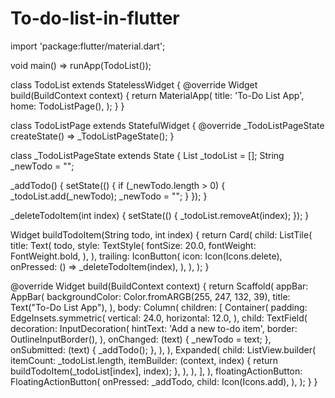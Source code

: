 # To-do-list-in-flutter
import 'package:flutter/material.dart';

void main() => runApp(TodoList());

class TodoList extends StatelessWidget {
  @override
  Widget build(BuildContext context) {
    return MaterialApp(
      title: 'To-Do List App',
      home: TodoListPage(),
    );
  }
}

class TodoListPage extends StatefulWidget {
  @override
  _TodoListPageState createState() => _TodoListPageState();
}

class _TodoListPageState extends State<TodoListPage> {
  List<String> _todoList = [];
  String _newTodo = "";

  _addTodo() {
    setState(() {
      if (_newTodo.length > 0) {
        _todoList.add(_newTodo);
        _newTodo = "";
      }
    });
  }

  _deleteTodoItem(int index) {
    setState(() {
      _todoList.removeAt(index);
    });
  }

  Widget buildTodoItem(String todo, int index) {
    return Card(
      child: ListTile(
        title: Text(
          todo,
          style: TextStyle(
            fontSize: 20.0,
            fontWeight: FontWeight.bold,
          ),
        ),
        trailing: IconButton(
          icon: Icon(Icons.delete),
          onPressed: () => _deleteTodoItem(index),
        ),
      ),
    );
  }

  @override
  Widget build(BuildContext context) {
    return Scaffold(
      appBar: AppBar(
        backgroundColor: Color.fromARGB(255, 247, 132, 39),
        title: Text("To-Do List App"),
      ),
      body: Column(
        children: <Widget>[
          Container(
            padding: EdgeInsets.symmetric(
              vertical: 24.0,
              horizontal: 12.0,
            ),
            child: TextField(
              decoration: InputDecoration(
                hintText: 'Add a new to-do item',
                border: OutlineInputBorder(),
              ),
              onChanged: (text) {
                _newTodo = text;
              },
              onSubmitted: (text) {
                _addTodo();
              },
            ),
          ),
          Expanded(
            child: ListView.builder(
              itemCount: _todoList.length,
              itemBuilder: (context, index) {
                return buildTodoItem(_todoList[index], index);
              },
            ),
          ),
        ],
      ),
      floatingActionButton: FloatingActionButton(
        onPressed: _addTodo,
        child: Icon(Icons.add),
      ),
    );
  }
}
